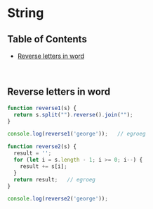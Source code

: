 # String

## Table of Contents

- [Reverse letters in word](#reverse-word)

<br/>

## <a name="reverse-word"></a>Reverse letters in word

```Javascript
function reverse1(s) {
  return s.split("").reverse().join("");
}

console.log(reverse1('george'));   // egroeg

function reverse2(s) {
  result = '';
  for (let i = s.length - 1; i >= 0; i--) {
    result += s[i];
  }
  return result;   // egroeg
}

console.log(reverse2('george'));

```
